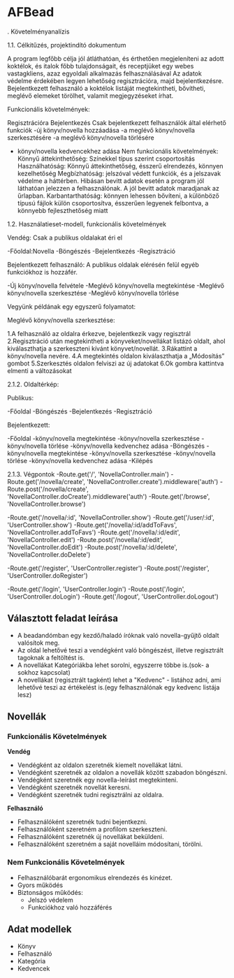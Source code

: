 # AFBead

. Követelményanalízis

1.1. Célkitűzés, projektindító dokumentum

A program legfőbb célja jól átláthatóan, és érthetően megjeleníteni az adott koktélok, és italok főbb tulajdonságait, és receptjüket egy webes vastagkliens, azaz egyoldali alkalmazás felhasználásával Az adatok védelme érdekében legyen lehetőség regisztrációra, majd bejelentkezésre. Bejelentkezett felhasználó a koktélok listáját megtekintheti, bővítheti, meglévő elemeket törölhet, valamit megjegyzéseket írhat.

Funkcionális követelmények:

Regisztrációra
Bejelentkezés
Csak bejelentkezett felhasználók által elérhető funkciók
 -új könyv/novella hozzáadása
 -a meglévő könyv/novella szerkesztésére
 -a meglévő könyv/novella törlésére
 - könyv/novella kedvencekhez adása
Nem funkcionális követelmények:
Könnyű áttekinthetőség: Színekkel típus szerint csoportosítás
Használhatóság: Könnyű áttekinthetőség, ésszerű elrendezés, könnyen kezelhetőség
Megbízhatóság: jelszóval védett funkciók, és a jelszavak védelme a háttérben. Hibásan bevitt adatok esetén a program jól láthatóan jelezzen a felhasználónak. A jól bevitt adatok maradjanak az űrlapban.
Karbantarthatóság: könnyen lehessen bővíteni, a különböző típusú fájlok külön csoportosítva, ésszerűen legyenek felbontva, a könnyebb fejleszthetőség miatt

1.2. Használatieset-modell, funkcionális követelmények

Vendég: Csak a publikus oldalakat éri el

-Főoldal:Novella
-Böngészés
-Bejelentkezés
-Regisztráció

Bejelentkezett felhasználó: A publikus oldalak elérésén felül egyéb funkciókhoz is hozzáfér.

-Új könyv/novella  felvétele
-Meglévő könyv/novella  megtekintése
-Meglévő könyv/novella  szerkesztése
-Meglévő könyv/novella  törlése

Vegyünk példának egy egyszerű folyamatot:

Meglévő könyv/novella szerkesztése:

1.A felhasználó az oldalra érkezve, bejelentkezik vagy regisztrál
2.Regisztráció után megtekintheti a könyveket/novellákat listázó oldalt, ahol kiválaszthatja a szerkeszteni kívánt könyvet/novellát.
3.Rákattint a könyv/novella nevére.
4.A megtekintés oldalon kiválaszthatja a „Módosítás” gombot
5.Szerkesztés oldalon felviszi az új adatokat
6.Ok gombra kattintva elmenti a változásokat

2.1.2. Oldaltérkép:

Publikus:

-Főoldal
-Böngészés
-Bejelentkezés
-Regisztráció

Bejelentkezett:

-Főoldal
	-könyv/novella megtekintése
		-könyv/novella szerkesztése
		-könyv/novella törlése
		-könyv/novella kedvenchez adása
-Böngészés
	-könyv/novella megtekintése
		-könyv/novella szerkesztése
		-könyv/novella törlése
		-könyv/novella kedvenchez adása
-Kilépés

2.1.3. Végpontok
-Route.get('/', 'NovellaController.main')
-Route.get('/novella/create', 'NovellaController.create').middleware('auth')
-Route.post('/novella/create', 'NovellaController.doCreate').middleware('auth')
-Route.get('/browse', 'NovellaController.browse')

-Route.get('/novella/:id', 'NovellaController.show')
-Route.get('/user/:id', 'UserController.show')
-Route.get('/novella/:id/addToFavs', 'NovellaController.addToFavs')
-Route.get('/novella/:id/edit', 'NovellaController.edit')
-Route.post('/novella/:id/edit', 'NovellaController.doEdit')
-Route.post('/novella/:id/delete', 'NovellaController.doDelete')


-Route.get('/register', 'UserController.register')
-Route.post('/register', 'UserController.doRegister')


-Route.get('/login', 'UserController.login')
-Route.post('/login', 'UserController.doLogin')
-Route.get('/logout', 'UserController.doLogout')


## Választott feladat leírása
- A beadandómban egy kezdő/haladó íróknak való novella-gyűjtő oldalt valósítok meg.
- Az oldal lehetővé teszi a vendégként való böngészést, illetve regisztrált tagoknak a feltöltést is.
- A novellákat Kategóriákba lehet sorolni, egyszerre többe is.(sok- a sokhoz kapcsolat)
- A novellákat (regisztrált tagként) lehet a "Kedvenc" - listához adni, ami lehetővé teszi az értékelést is.(egy felhasználónak egy kedvenc listája lesz)

## Novellák
### Funkcionális Követelmények

**Vendég**
- Vendégként az oldalon szeretnék kiemelt novellákat látni.
- Vendégként szeretnék az oldalon a novellák között szabadon böngészni.
- Vendégként szeretnék egy novella-leírást megtekinteni.
- Vendégként szeretnék novellát keresni.
- Vendégként szeretnék tudni regisztrálni az oldalra.

**Felhasználó**
- Felhasználóként szeretnék tudni bejentkezni.
- Felhasználóként szeretném a profilom szerkeszteni.	
- Felhasználóként szeretnék új novellákat beküldeni.
- Felhasználóként szeretném a saját novelláim módosítani, törölni.

### Nem Funkcionális Követelmények
- Felhasználóbarát ergonomikus elrendezés és kinézet.
- Gyors működés
- Biztonságos működés: 
	- Jelszó védelem
	- Funkciókhoz való hozzáférés
	
## Adat modellek
- Könyv
- Felhasználó
- Kategória
- Kedvencek
